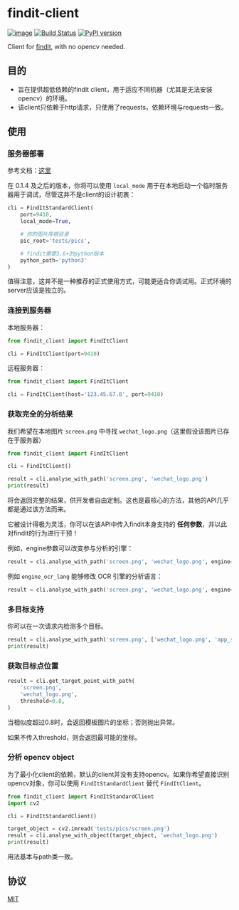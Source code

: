 # findit-client

[![image](https://img.shields.io/pypi/pyversions/requests.svg)](https://pypi.org/project/requests/)
[![Build Status](https://travis-ci.org/williamfzc/findit-client.svg?branch=master)](https://travis-ci.org/williamfzc/findit-client)
[![PyPI version](https://badge.fury.io/py/findit-client.svg)](https://badge.fury.io/py/findit-client)

Client for [findit](https://github.com/williamfzc/findit), with no opencv needed.

## 目的

- 旨在提供超低依赖的findit client，用于适应不同机器（尤其是无法安装opencv）的环境。
- 该client只依赖于http请求，只使用了requests，依赖环境与requests一致。

## 使用

### 服务器部署

参考文档：[这里](https://williamfzc.github.io/findit/#/usage/client+server?id=服务端部署)

在 0.1.4 及之后的版本，你将可以使用 `local_mode` 用于在本地启动一个临时服务器用于调试，尽管这并不是client的设计初衷：

```python
cli = FindItStandardClient(
    port=9410,
    local_mode=True,

    # 你的图片库根目录
    pic_root='tests/pics',

    # findit需要3.6+的python版本
    python_path='python3'
)
```

值得注意，这并不是一种推荐的正式使用方式，可能更适合你调试用。正式环境的server应该是独立的。

### 连接到服务器

本地服务器：

```python
from findit_client import FindItClient

cli = FindItClient(port=9410)
```

远程服务器：

```python
from findit_client import FindItClient

cli = FindItClient(host='123.45.67.8', port=9410)
```

### 获取完全的分析结果

我们希望在本地图片 `screen.png` 中寻找 `wechat_logo.png`（这里假设该图片已存在于服务器）

```python
from findit_client import FindItClient

cli = FindItClient()

result = cli.analyse_with_path('screen.png', 'wechat_logo.png')
print(result)
```

将会返回完整的结果，供开发者自由定制。这也是最核心的方法，其他的API几乎都是通过该方法而来。

它被设计得极为灵活，你可以在该API中传入findit本身支持的 **任何参数**，并以此对findit的行为进行干预！

例如，engine参数可以改变参与分析的引擎：

```python
result = cli.analyse_with_path('screen.png', 'wechat_logo.png', engine=['ocr', 'feature'])
```

例如 `engine_ocr_lang` 能够修改 OCR 引擎的分析语言：

```python
result = cli.analyse_with_path('screen.png', 'wechat_logo.png', engine=['ocr', 'feature'], engine_ocr_lang='chi_sim')
```

### 多目标支持

你可以在一次请求内检测多个目标。

```python
result = cli.analyse_with_path('screen.png', ['wechat_logo.png', 'app_store_logo.png'])
print(result)
```

### 获取目标点位置

```python
result = cli.get_target_point_with_path(
    'screen.png',
    'wechat_logo.png',
    threshold=0.8,
)
```

当相似度超过0.8时，会返回模板图片的坐标；否则抛出异常。

如果不传入threshold，则会返回最可能的坐标。

### 分析 opencv object

为了最小化client的依赖，默认的client并没有支持opencv。如果你希望直接识别opencv对象，你可以使用 `FindItStandardClient` 替代 `FindItClient`。

```python
from findit_client import FindItStandardClient
import cv2

cli = FindItStandardClient()

target_object = cv2.imread('tests/pics/screen.png')
result = cli.analyse_with_object(target_object, 'wechat_logo.png')
print(result)
```

用法基本与path类一致。

## 协议

[MIT](LICENSE)
